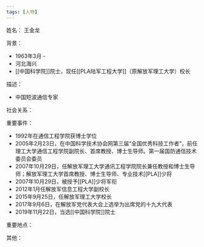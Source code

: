 ```yaml
---
tags: [人物]
---
```


姓名：
王金龙

背景：
- 1963年3月 -
- 河北海兴
- [[中国科学院]]院士，现任[[PLA陆军工程大学]]（原解放军理工大学）校长

描述：
- 中国短波通信专家

社会关系：

重要事件：
- 1992年在通信工程学院获博士学位
- 2005年2月23日，在中国科学技术协会网第三届“全国优秀科技工作者”，前任理工大学通信工程学院副院长、首席教授、博士生导师。第一届国防通信技术委员会委员
- 2007年10月29日，任解放军理工大学通讯工程学院院长兼任教授和博士生导师；解放军理工大学首席教授、博士生导师、专业技术[[PLA]]少将
- 2007年10月29日，被授予[[PLA]]少将军衔
- 2012年1月任解放军信息工程大学副校长
- 2015年9月25日，任解放军理工大学校长
- 2017年9月6日，在解放军党代表大会上选举为出席党的十九大代表
- 2019年11月22日，当选[[中国科学院]]院士

重要地点：

其他：
